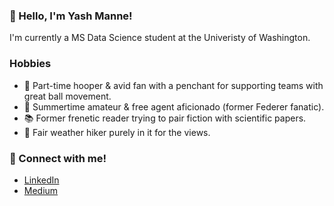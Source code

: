 ### 👋 Hello, I'm Yash Manne!

I'm currently a MS Data Science student at the Univeristy of Washington.

### Hobbies
* 🏀 Part-time hooper & avid fan with a penchant for supporting teams with great ball movement.
* 🎾 Summertime amateur & free agent aficionado (former Federer fanatic).
* 📚 Former frenetic reader trying to pair fiction with scientific papers.
* 🌄 Fair weather hiker purely in it for the views. 

### 🤝 Connect with me!
* [LinkedIn](https://www.linkedin.com/in/yashwanth-manne/)
* [Medium](https://medium.com/@manneyas)

<!--
**yashmanne/yashmanne** is a ✨ _special_ ✨ repository because its `README.md` (this file) appears on your GitHub profile.

Here are some ideas to get you started:

- 🔭 I’m currently working on ...
- 🌱 I’m currently learning ...
- 👯 I’m looking to collaborate on ...
- 🤔 I’m looking for help with ...
- 💬 Ask me about ...
- 📫 How to reach me: ...
- 😄 Pronouns: ...
- ⚡ Fun fact: ...
-->
